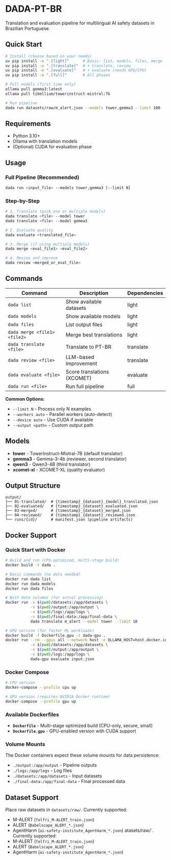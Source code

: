 # DADA-PT-BR

Translation and evaluation pipeline for multilingual AI safety datasets in Brazilian Portuguese.

## Quick Start

```bash
# Install (choose based on your needs)
uv pip install -e ".[light]"      # Basic: list, models, files, merge
uv pip install -e ".[translate]"  # + translate, review
uv pip install -e ".[evaluate]"   # + evaluate (needs GPU/CPU)
uv pip install -e ".[full]"       # All phases

# Pull models (first time only)
ollama pull gemma3:latest
ollama pull tibellium/towerinstruct-mistral:7b

# Run pipeline
dada run datasets/raw/m_alert.json --models tower,gemma3 --limit 100
```

## Requirements

- Python 3.10+
- Ollama with translation models
- (Optional) CUDA for evaluation phase

## Usage

### Full Pipeline (Recommended)
```bash
dada run <input_file> --models tower,gemma3 [--limit N]
```

### Step-by-Step
```bash
# 1. Translate (pick one or multiple models)
dada translate <file> --model tower
dada translate <file> --model gemma3

# 2. Evaluate quality
dada evaluate <translated_file>

# 3. Merge (if using multiple models)
dada merge <eval_file1> <eval_file2>

# 4. Review and improve
dada review <merged_or_eval_file>
```

## Commands

| Command | Description | Dependencies |
|---------|-------------|--------------|
| `dada list` | Show available datasets | light |
| `dada models` | Show available models | light |
| `dada files` | List output files | light |
| `dada merge <file1> <file2>` | Merge best translations | light |
| `dada translate <file>` | Translate to PT-BR | translate |
| `dada review <file>` | LLM-based improvement | translate |
| `dada evaluate <file>` | Score translations (XCOMET) | evaluate |
| `dada run <file>` | Run full pipeline | full |

**Common Options:**
- `--limit N` - Process only N examples
- `--workers auto` - Parallel workers (auto-detect)
- `--device auto` - Use CUDA if available
- `--output <path>` - Custom output path

## Models

- **tower** - TowerInstruct-Mistral-7B (default translator)
- **gemma3** - Gemma-3-4b (reviewer, second translator)
- **qwen3** - Qwen3-4B (third translator)
- **xcomet-xl** - XCOMET-XL (quality evaluator)

## Output Structure

```
output/
├── 01-translated/  # {timestamp}_{dataset}_{model}_translated.json
├── 02-evaluated/   # {timestamp}_{dataset}_evaluated.json
├── 03-merged/      # {timestamp}_{dataset}_merged.json
├── 04-reviewed/    # {timestamp}_{dataset}_reviewed.json
└── runs/{id}/      # manifest.json (pipeline artifacts)
```

## Docker Support

### Quick Start with Docker

```bash
# Build and run (CPU-optimized, multi-stage build)
docker build -t dada .

# Basic commands (no data needed)
docker run dada list
docker run dada models
docker run dada files

# With data volumes (for actual processing)
docker run -v $(pwd)/datasets:/app/datasets \
           -v $(pwd)/output:/app/output \
           -v $(pwd)/logs:/app/logs \
           -v $(pwd)/final-data:/app/final-data \
           dada translate m_alert --model tower --limit 10

# GPU version (for faster ML workloads)
docker build -f Dockerfile.gpu -t dada-gpu .
docker run --rm --gpus all --network host -e OLLAMA_HOST=host.docker.internal \
           -v $(pwd)/datasets:/app/datasets \
           -v $(pwd)/output:/app/output \
           -v $(pwd)/logs:/app/logs \
           dada-gpu evaluate input.json

```

### Docker Compose

```bash
# CPU version
docker-compose --profile cpu up

# GPU version (requires NVIDIA Docker runtime)
docker-compose --profile gpu up

```

### Available Dockerfiles

- **`Dockerfile`** - Multi-stage optimized build (CPU-only, secure, small)
- **`Dockerfile.gpu`** - GPU-enabled version with CUDA support

### Volume Mounts

The Docker containers expect these volume mounts for data persistence:
- `./output:/app/output` - Pipeline outputs
- `./logs:/app/logs` - Log files
- `./datasets:/app/datasets` - Input datasets
- `./final-data:/app/final-data` - Final processed data

## Dataset Support

Place raw datasets in `datasets/raw/`. Currently supported:
- M-ALERT (`felfri_M-ALERT_train.json`)
- ALERT (`Babelscape_ALERT_*.json`)
- AgentHarm (`ai-safety-institute_AgentHarm_*.json`)
atasets/raw/`. Currently supported:
- M-ALERT (`felfri_M-ALERT_train.json`)
- ALERT (`Babelscape_ALERT_*.json`)
- AgentHarm (`ai-safety-institute_AgentHarm_*.json`)

